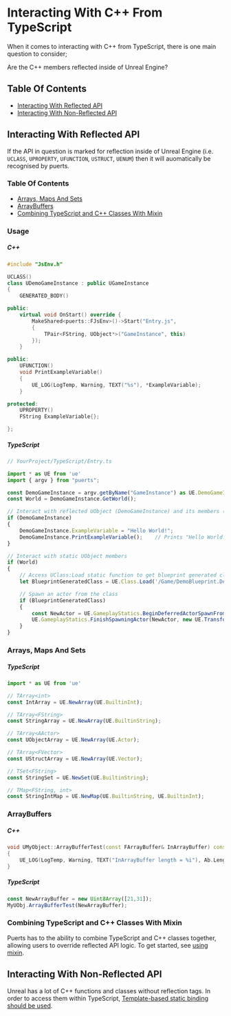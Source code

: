 # Interacting With C++ From TypeScript

When it comes to interacting with C++ from TypeScript, there is one main question to consider;

Are the C++ members reflected inside of Unreal Engine?

## Table Of Contents
- [Interacting With Reflected API](#interacting-with-reflected-api)
- [Interacting With Non-Reflected API](#interacting-with-non-reflected-api)

## Interacting With Reflected API
If the API in question is marked for reflection inside of Unreal Engine (i.e. `UCLASS`, `UPROPERTY`, `UFUNCTION`, `USTRUCT`, `UENUM`) then it will auomatically be recognised by puerts.

### Table Of Contents
- [Arrays, Maps And Sets](#arrays-maps-and-sets)
- [ArrayBuffers](#arraybuffers)
- [Combining TypeScript and C++ Classes With Mixin](#combining-typescript-and-c-classes-with-mixin)

### Usage
##### C++
``` c++
#include "JsEnv.h"

UCLASS()
class UDemoGameInstance : public UGameInstance
{
    GENERATED_BODY()

public:
    virtual void OnStart() override {
        MakeShared<puerts::FJsEnv>()->Start("Entry.js", 
        {
            TPair<FString, UObject*>("GameInstance", this)
        });
    }

public:
    UFUNCTION()
    void PrintExampleVariable()
    {
        UE_LOG(LogTemp, Warning, TEXT("%s"), *ExampleVariable);
    }

protected:
    UPROPERTY()
    FString ExampleVariable{};

};
```
##### TypeScript
``` typescript
// YourProject/TypeScript/Entry.ts

import * as UE from 'ue'
import { argv } from "puerts";

const DemoGameInstance = argv.getByName("GameInstance") as UE.DemoGameInstance;
const World = DemoGameInstance.GetWorld();

// Interact with reflected UObject (DemoGameInstance) and its members (UFUNCTION, UPROPERTY)
if (DemoGameInstance)
{
    DemoGameInstance.ExampleVariable = "Hello World!";
    DemoGameInstance.PrintExampleVariable();    // Prints "Hello World!" to U.E console
}

// Interact with static UObject members
if (World)
{
    // Access UClass:Load static function to get blueprint generated class
    let BlueprintGeneratedClass = UE.Class.Load('/Game/DemoBlueprint.DemoBlueprint_C');

    // Spawn an actor from the class
    if (BlueprintGeneratedClass)
    {
        const NewActor = UE.GameplayStatics.BeginDeferredActorSpawnFromClass(World, BlueprintGeneratedClass, null);       
        UE.GameplayStatics.FinishSpawningActor(NewActor, new UE.Transform(new UE.Vector(0, 0, 0)));
    }
}
```

### Arrays, Maps And Sets
##### TypeScript
``` typescript
import * as UE from 'ue'

// TArray<int>
const IntArray = UE.NewArray(UE.BuiltinInt);

// TArray<FString>
const StringArray = UE.NewArray(UE.BuiltinString);

// TArray<AActor>
const UObjectArray = UE.NewArray(UE.Actor);

// TArray<FVector>
const UStructArray = UE.NewArray(UE.Vector);

// TSet<FString>
const StringSet = UE.NewSet(UE.BuiltinString);

// TMap<FString, int>
const StringIntMap = UE.NewMap(UE.BuiltinString, UE.BuiltinInt);
```

### ArrayBuffers
##### C++
``` c++
void UMyObject::ArrayBufferTest(const FArrayBuffer& InArrayBuffer) const
{
    UE_LOG(LogTemp, Warning, TEXT("InArrayBuffer length = %i"), Ab.Length);
}
```
##### TypeScript
``` typescript
const NewArrayBuffer = new Uint8Array([21,31]);
MyUObj.ArrayBufferTest(NewArrayBuffer);
```

### Combining TypeScript and C++ Classes With Mixin
Puerts has to the ability to combine TypeScript and C++ classes together, allowing users to override reflected API logic. To get started, see [using mixin](./mixin.md).

## Interacting With Non-Reflected API
Unreal has a lot of C++ functions and classes without reflection tags. In order to access them within TypeScript, [Template-based static binding should be used](./template_binding.md).